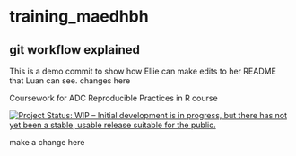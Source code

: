# training_maedhbh

## git workflow explained 

This is a demo commit to show how Ellie can make edits to her README that Luan can see. 
changes here

Coursework for ADC Reproducible Practices in R course

[![Project Status: WIP – Initial development is in progress, but there
has not yet been a stable, usable release suitable for the
public.](https://www.repostatus.org/badges/latest/wip.svg)](https://www.repostatus.org/#wip)

make a change here